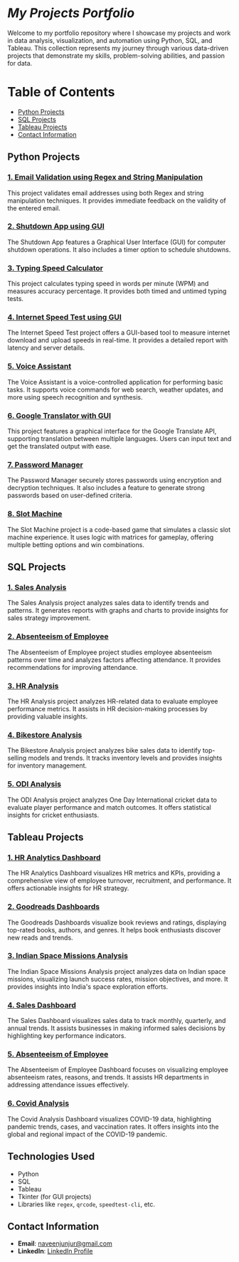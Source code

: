 # *My Projects Portfolio*


Welcome to my portfolio repository where I showcase my projects and work in data analysis, visualization, and automation using Python, SQL, and Tableau. This collection represents my journey through various data-driven projects that demonstrate my skills, problem-solving abilities, and passion for data.

# Table of Contents

- [Python Projects](https://github.com/NaveenJunjur123/Projects_test/tree/main/Python)
- [SQL Projects](#project-2-sql-database-management)
- [Tableau Projects](#project-3-tableau-visualization)
- [Contact Information](#contact-information)

## Python Projects

### [1. Email Validation using Regex and String Manipulation](https://github.com/NaveenJunjur/My_Portfoilio/tree/main/Python_Projects/01-Email%20validation%20using%20Regex%20and%20String%20Manipulation)
This project validates email addresses using both Regex and string manipulation techniques. It provides immediate feedback on the validity of the entered email.

### [2. Shutdown App using GUI](https://github.com/NaveenJunjur/My_Portfoilio/tree/main/Python_Projects/02-Shutdown%20App%20using%20GUI)
The Shutdown App features a Graphical User Interface (GUI) for computer shutdown operations. It also includes a timer option to schedule shutdowns.

### [3. Typing Speed Calculator](https://github.com/NaveenJunjur/My_Portfoilio/tree/main/Python_Projects/03-Typing%20Speed%20Calculator)
This project calculates typing speed in words per minute (WPM) and measures accuracy percentage. It provides both timed and untimed typing tests.

### [4. Internet Speed Test using GUI](https://github.com/NaveenJunjur/My_Portfoilio/tree/main/Python_Projects/04-Internet%20Speed%20Test%20using%20GUI)
The Internet Speed Test project offers a GUI-based tool to measure internet download and upload speeds in real-time. It provides a detailed report with latency and server details.

### [5. Voice Assistant](https://github.com/NaveenJunjur/My_Portfoilio/tree/main/Python_Projects/05-Voice%20Assistant)
The Voice Assistant is a voice-controlled application for performing basic tasks. It supports voice commands for web search, weather updates, and more using speech recognition and synthesis.

### [6. Google Translator with GUI](https://github.com/NaveenJunjur/My_Portfoilio/tree/main/Python_Projects/06-Google%20Translator%20using%20GUI)
This project features a graphical interface for the Google Translate API, supporting translation between multiple languages. Users can input text and get the translated output with ease.

### [7. Password Manager](https://github.com/NaveenJunjur/My_Portfoilio/tree/main/Python_Projects/07-Password%20Manager)
The Password Manager securely stores passwords using encryption and decryption techniques. It also includes a feature to generate strong passwords based on user-defined criteria.

### [8. Slot Machine](https://github.com/NaveenJunjur/My_Portfoilio/tree/main/Python_Projects/08-Slot%20Machine)
The Slot Machine project is a code-based game that simulates a classic slot machine experience. It uses logic with matrices for gameplay, offering multiple betting options and win combinations.

## SQL Projects

### [1. Sales Analysis](SQL/Sales_Analysis)
The Sales Analysis project analyzes sales data to identify trends and patterns. It generates reports with graphs and charts to provide insights for sales strategy improvement.

### [2. Absenteeism of Employee](SQL/Absenteeism_of_Employee)
The Absenteeism of Employee project studies employee absenteeism patterns over time and analyzes factors affecting attendance. It provides recommendations for improving attendance.

### [3. HR Analysis](SQL/HR_Analysis)
The HR Analysis project analyzes HR-related data to evaluate employee performance metrics. It assists in HR decision-making processes by providing valuable insights.

### [4. Bikestore Analysis](SQL/Bikestore_Analysis)
The Bikestore Analysis project analyzes bike sales data to identify top-selling models and trends. It tracks inventory levels and provides insights for inventory management.

### [5. ODI Analysis](SQL/ODI_Analysis)
The ODI Analysis project analyzes One Day International cricket data to evaluate player performance and match outcomes. It offers statistical insights for cricket enthusiasts.

## Tableau Projects

### [1. HR Analytics Dashboard](Tableau/HR_Analytics_Dashboard)
The HR Analytics Dashboard visualizes HR metrics and KPIs, providing a comprehensive view of employee turnover, recruitment, and performance. It offers actionable insights for HR strategy.

### [2. Goodreads Dashboards](Tableau/Goodreads_Dashboards)
The Goodreads Dashboards visualize book reviews and ratings, displaying top-rated books, authors, and genres. It helps book enthusiasts discover new reads and trends.

### [3. Indian Space Missions Analysis](Tableau/Indian_Space_Missions_Analysis)
The Indian Space Missions Analysis project analyzes data on Indian space missions, visualizing launch success rates, mission objectives, and more. It provides insights into India's space exploration efforts.

### [4. Sales Dashboard](Tableau/Sales_Dashboard)
The Sales Dashboard visualizes sales data to track monthly, quarterly, and annual trends. It assists businesses in making informed sales decisions by highlighting key performance indicators.

### [5. Absenteeism of Employee](Tableau/Absenteeism_of_Employee)
The Absenteeism of Employee Dashboard focuses on visualizing employee absenteeism rates, reasons, and trends. It assists HR departments in addressing attendance issues effectively.

### [6. Covid Analysis](Tableau/Covid_Analysis)
The Covid Analysis Dashboard visualizes COVID-19 data, highlighting pandemic trends, cases, and vaccination rates. It offers insights into the global and regional impact of the COVID-19 pandemic.

## Technologies Used
- Python
- SQL
- Tableau
- Tkinter (for GUI projects)
- Libraries like `regex`, `qrcode`, `speedtest-cli`, etc.

## Contact Information

- **Email**: [naveenjunjur@gmail.com](mailto:naveenjunjur@gmail.com)
- **LinkedIn**: [LinkedIn Profile](https://www.linkedin.com/in/naveen-junjur-1420a7288/)
